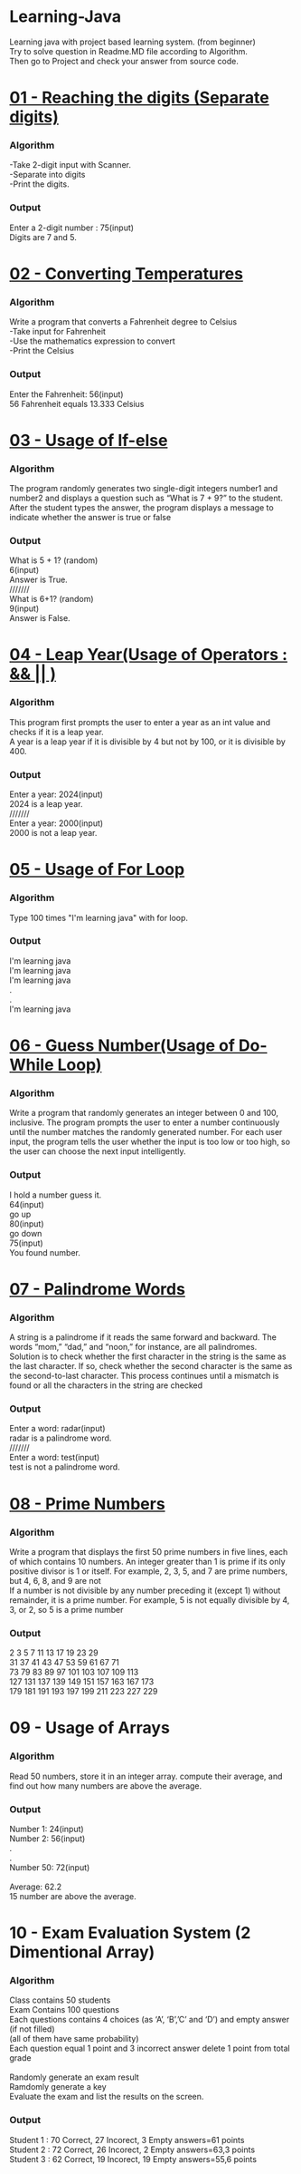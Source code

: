 # Learning-Java
Learning java with project based learning system.  (from beginner) <br>
Try to solve question in Readme.MD file according to Algorithm. <br>
Then go to Project and check your answer from source code.

# <a href="https://github.com/Burakegekocabay/Learning-Java/tree/main/01-Reaching%20the%20digits"> 01 - Reaching the digits (Separate digits)</a>
 <h3>Algorithm</h3> 
-Take 2-digit input with Scanner. <br>
-Separate into digits <br>
-Print the digits. <br>
 <h3> Output </h3> 
Enter a 2-digit number : 75(input) <br> 
Digits are 7 and 5.
<br>

# <a href="https://github.com/Burakegekocabay/Learning-Java/tree/main/02-Converting%20Temperatures"> 02 - Converting Temperatures</a>
 <h3>Algorithm</h3>
Write a program that converts a Fahrenheit degree to Celsius <br>
-Take input for Fahrenheit <br>
-Use the mathematics expression to convert  <br> 
-Print the Celsius  <br>
<h3> Output </h3>
Enter the Fahrenheit: 56(input) <br>
56 Fahrenheit equals 13.333 Celsius
<br>

# <a href="https://github.com/Burakegekocabay/Learning-Java/tree/main/03-Usage%20of%20If-else"> 03 - Usage of If-else </a>
 <h3>Algorithm</h3>
The program randomly generates two single-digit integers 
number1 and number2 and displays a question such as “What is 7 + 
9?” to the student. After the student types the answer, the program 
displays a message to indicate whether the answer is true or false
<br>
<h3> Output </h3>
What is 5 + 1? (random) <br>
6(input)<br>
Answer is True. <br>
///////<br>
What is 6+1? (random)<br>
9(input)<br>
Answer is False.
<br>

# <a href="https://github.com/Burakegekocabay/Learning-Java/tree/main/04-Leap%20Year"> 04 -  Leap Year(Usage of Operators : && || ) </a>
 <h3>Algorithm</h3>
This program first prompts the user to enter a year as an int value 
and checks if it is a leap year. <br>
A year is a leap year if it is divisible by 4 but not by 100, or it is 
divisible by 400.
<br>
<h3> Output </h3>
Enter a year: 2024(input)<br>
2024 is a leap year.<br>
///////<br>
Enter a year: 2000(input)<br>
2000 is not a leap year.
<br>

# <a href="https://github.com/Burakegekocabay/Learning-Java/tree/main/05-Usage%20of%20For%20Loop"> 05 - Usage of For Loop </a>
 <h3>Algorithm</h3>
Type 100 times "I'm learning java" with for loop. <br>
<h3> Output </h3>
I'm learning java <br>
I'm learning java <br>
I'm learning java <br>
. <br>
.<br>
I'm learning java 
<br>

# <a href="https://github.com/Burakegekocabay/Learning-Java/tree/main/06-Guess%20Number"> 06 - Guess Number(Usage of Do-While Loop)</a> 
<h3>Algorithm</h3>
Write a program that randomly generates an integer between 0 and 
100, inclusive. The program prompts the user to enter a number 
continuously until the number matches the randomly generated 
number. For each user input, the program tells the user whether the 
input is too low or too high, so the user can choose the next input 
intelligently.
<h3> Output </h3>
I hold a number guess it.<br>
64(input) <br>
go up <br>
80(input) <br>
go down <br>
75(input) <br>
You found number.
<br>   

# <a href= "https://github.com/Burakegekocabay/Learning-Java/tree/main/07-%20Palindrome%20Words"> 07 - Palindrome Words </a> 
<h3>Algorithm</h3>
A string is a palindrome if it reads the same forward and backward. The words “mom,” “dad,” and “noon,” for instance, are all palindromes.
<br>
Solution is to check whether 
the first character in the string is the same as the last character. If so, check whether the second character is the same as the second-to-last character. This process continues until a mismatch is found or all the characters in the string are checked
<h3> Output </h3>
Enter a word: radar(input) <br>
radar is a palindrome word. <br>
///////<br>
Enter a word: test(input) <br>
test is not a palindrome word.
<br>

# <a href="https://github.com/Burakegekocabay/Learning-Java/tree/main/08-Prime%20Numbers"> 08 - Prime Numbers </a>
<h3>Algorithm</h3>
Write a program that displays the first 50 prime numbers 
in five lines, each of which contains 10 numbers. An integer greater 
than 1 is prime if its only positive divisor is 1 or itself. For example, 
2, 3, 5, and 7 are prime numbers, but 4, 6, 8, and 9 are not
<br>
If a number is not divisible by any number preceding it (except 1) without remainder, it is a prime number. For example, 5 is not equally divisible by 4, 3, or 2, so 5 is a prime number
<h3> Output </h3>
2 3 5 7 11 13 17 19 23 29 <br>
31 37 41 43 47 53 59 61 67 71 <br>
73 79 83 89 97 101 103 107 109 113 <br>
127 131 137 139 149 151 157 163 167 173 <br>
179 181 191 193 197 199 211 223 227 229
<br>

# 09 - Usage of Arrays
<h3>Algorithm</h3>
Read 50 numbers, store it in an integer array. compute their average, 
and find out how many numbers are above the average.
<h3> Output </h3>
Number 1: 24(input) <br>
Number 2: 56(input) <br>
. <br>
. <br>
Number 50: 72(input)<br>
<br>
Average: 62.2 <br>
15 number are above the average.
<br>

# 10 - Exam Evaluation System (2 Dimentional Array)
<h3>Algorithm</h3>
Class contains 50 students <br>
Exam Contains 100 questions <br>
Each questions contains 4 choices (as ‘A’, ‘B’,’C’ and ‘D’) and empty answer (if not filled)  <br>
(all of them have same probability) <br>
Each question equal 1 point and 3 incorrect answer delete 1 point from total grade <br>
<br>
Randomly generate an exam result <br>
Ramdomly generate a key <br>
Evaluate the exam and list the results on the screen. 
<h3> Output </h3>
Student 1 : 70 Correct, 27 Incorect, 3 Empty answers=61 points <br>
Student 2 : 72 Correct, 26 Incorect, 2 Empty answers=63,3 points <br>
Student 3 : 62 Correct, 19 Incorect, 19 Empty answers=55,6 points
<br>